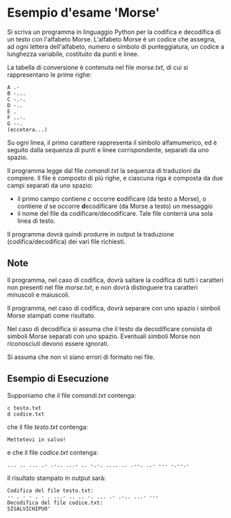 # Esempio d'esame 'Morse'

Si scriva un programma in linguaggio Python per la codifica e decodifica di un testo con l'alfabeto Morse. L'alfabeto
Morse è un codice che assegna, ad ogni lettera dell'alfabeto, numero o simbolo di punteggiatura, un codice a lunghezza
variabile, costituito da punti e linee.

La tabella di conversione è contenuta nel file *morse.txt*, di cui si rappresentano le prime righe:

    A .-
    B -...
    C -.-.
    D -..
    E .
    F ..-.
    G --.
    (eccetera...)

Su ogni linea, il primo carattere rappresenta il simbolo alfamumerico, ed è seguito dalla sequenza di punti e linee
corrispondente, separati da uno spazio.

Il programma legge dal file *comandi.txt* la sequenza di traduzioni da compiere. Il file è composto di più righe, e
ciascuna riga è composta da due campi separati da uno spazio:

- il primo campo contiene *c* occorre **c**odificare (da testo a Morse), o contiene *d* se occorre **d**ecodificare (da
  Morse a testo) un messaggio
- il nome del file da codificare/decodificare. Tale file conterrà una sola linea di testo.

Il programma dovrà quindi produrre in output la traduzione (codifica/decodifica) dei vari file richiesti.

## Note

Il programma, nel caso di codifica, dovrà saltare la codifica di tutti i caratteri non presenti nel file *morse.txt*, e
non dovrà distinguere tra caratteri minuscoli e maiuscoli.

Il programma, nel caso di codifica, dovrà separare con uno spazio i simboli Morse stampati come risultato.

Nel caso di decodifica si assuma che il testo da decodificare consista di simboli Morse separati con uno spazio.
Eventuali simboli Morse non riconosciuti devono essere ignorati.

Si assuma che non vi siano errori di formato nei file.

## Esempio di Esecuzione

Supponiamo che il file *comandi.txt* contenga:

    c testo.txt
    d codice.txt

che il file  *testo.txt* contenga:

    Mettetevi in salvo!

e che il file *codice.txt* contenga:

    ... .. ... .- .-.. ...- .. -.-. .... .. .--. ..- --- -.--.-

Il risultato stampato in output sarà:

    Codifica del file testo.txt:
    -- . - - . - . ...- .. .. -. ... .- .-.. ...- --- 
    Decodifica del file codice.txt:
    SISALVICHIPUO'

